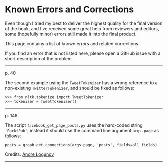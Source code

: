 Known Errors and Corrections
============================


Even though I tried my best to deliver the highest quality for the final version of the book, and I've received some great help from reviewers and editors, some (hopefully minor) errors still made it into the final product.

This page contains a list of known errors and related corrections.

If you find an error that is not listed here, please open a GitHub issue with a short description of the problem.

---

p. 40

The second example using the `TweetTokenizer` has a wrong reference to a non-existing `TwitterTokenizer`, and should be fixed as follows:

    >>> from nltk.tokenize import TweetTokenizer
    >>> tokenizer = TweetTokenizer()

---

p. 148

The script `facebook_get_page_posts.py` uses the hard-coded string `'PacktPub'`, instead it should
use the command line argument `args.page` as follows:

    posts = graph.get_connections(args.page, 'posts', fields=all_fields)

Credits: [Andre Logunov](https://github.com/capissimo)

---



